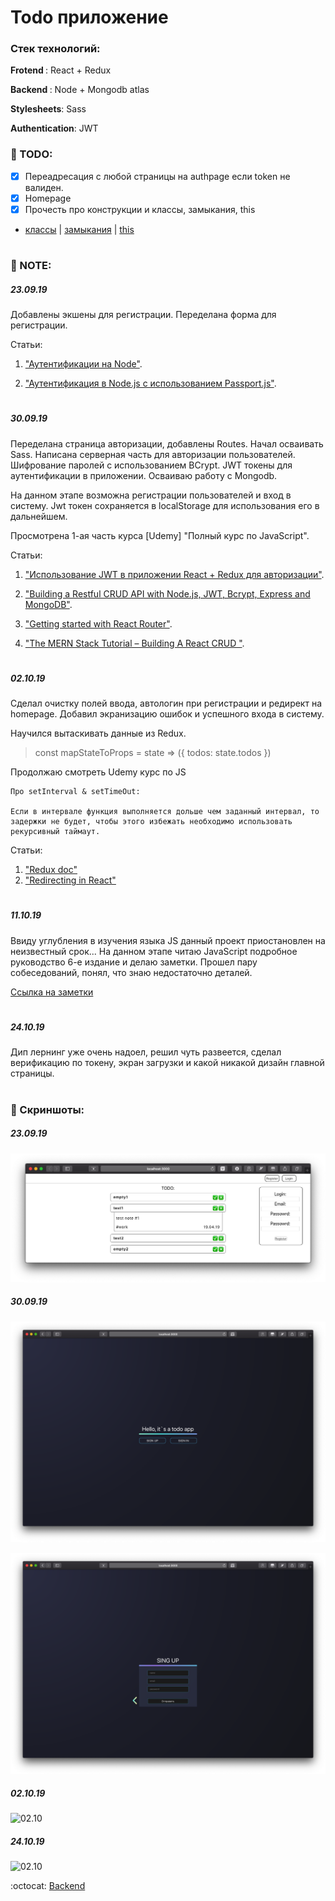 # Todo приложение
### Стек технологий:

<b>Frotend </b>: React + Redux

<b>Backend </b>: Node + Mongodb atlas

<b>Stylesheets</b>: Sass

<b>Authentication</b>: JWT

### 🚀 TODO:

- [x] Переадресация с любой страницы на authpage если token не валиден.
- [x] Homepage
- [x] Прочесть про конструкции и классы, замыкания, this

* [классы](https://learn.javascript.ru/classes) | [замыкания](https://medium.com/nuances-of-programming/я-никогда-не-понимал-замыкания-в-javascript-часть-первая-3c3f02041970) | [this](https://tproger.ru/translations/javascript-this-keyword/)

#

### 📝 NOTE:

##### 23.09.19 

Добавлены экшены для регистрации. Переделана форма для регистрации.

Статьи: 

1. ["Аутентификации на Node"](https://code.tutsplus.com/ru/tutorials/site-authentication-in-nodejs-user-sign-up--cms-29933).

2. ["Аутентификация в Node.js с использованием Passport.js"](https://medium.com/devschacht/node-hero-chapter-8-27b74c33a5ce).

#

##### 30.09.19

Переделана страница авторизации, добавлены Routes. Начал осваивать Sass. Написана серверная часть для авторизации пользователей. Шифрование паролей с использованием BCrypt. JWT токены для аутентификации в приложении. Осваиваю работу с Mongodb. 

На данном этапе возможна регистрации пользователей и вход в систему. Jwt токен сохраняется в localStorage для использования его в дальнейшем.

Просмотрена 1-ая часть курса [Udemy] "Полный курс по JavaScript".

Статьи: 

1. ["Использование JWT в приложении React + Redux для авторизации"](https://medium.com/freecodecamp-russia-русскоязычный/использование-jwt-в-приложении-react-redux-для-авторизации-585bfe1399b0).

2. ["Building a Restful CRUD API with Node.js, JWT, Bcrypt, Express and MongoDB"](https://medium.com/@bhanushali.mahesh3/building-a-restful-crud-api-with-node-js-jwt-bcrypt-express-and-mongodb-4e1fb20b7f3d).

3. ["Getting started with React Router"](https://codeburst.io/getting-started-with-react-router-5c978f70df91).

4. ["The MERN Stack Tutorial – Building A React CRUD "](https://codingthesmartway.com/the-mern-stack-tutorial-building-a-react-crud-application-from-start-to-finish-part-2/).

#


##### 02.10.19

Сделал очистку полей ввода, автологин при регистрации и редирект на homepage. Добавил экранизацию ошибок и успешного входа в систему.

Научился вытаскивать данные из Redux.
> const mapStateToProps = state => ({ todos: state.todos })

Продолжаю смотреть Udemy курс по JS

    Про setInterval & setTimeOut:

    Если в интервале функция выполняется дольше чем заданный интервал, то задержки не будет, чтобы этого избежать необходимо использовать рекурсивный таймаут.

Статьи:
1. ["Redux doc"](https://react-redux.js.org/api/connect)
2. ["Redirecting in React"](https://medium.com/@anneeb/redirecting-in-react-4de5e517354a)

#

##### 11.10.19

Ввиду углубления в изучения языка JS данный проект приостановлен на неизвестный срок... На данном этапе читаю JavaScript подробное руководство 6-е издание и делаю заметки. Прошел пару собеседований, понял, что знаю недостаточно деталей.

[Ссылка на заметки](https://gist.github.com/LilExi/0b13226536a3025b3490a846096fc45b)

#

##### 24.10.19

Дип лернинг уже очень надоел, решил чуть развеется, сделал верификацию по токену, экран загрузки и какой никакой дизайн главной страницы.

#

### 🙈 Скриншоты:

##### 23.09.19 

![23.09.19](https://github.com/LilExi/example-todo/blob/master/Screenshots/Снимок%20экрана%202019-09-17%20в%2022.46.24.png?raw=true)

##### 30.09.19 
![30.09](https://github.com/LilExi/example-todo/blob/master/Screenshots/Снимок%20экрана%202019-09-30%20в%204.22.46.png?raw=true)

![30.09](https://github.com/LilExi/example-todo/blob/master/Screenshots/Снимок%20экрана%202019-09-30%20в%204.22.53.png?raw=true)

##### 02.10.19 

![02.10](https://github.com/LilExi/example-todo/blob/master/Screenshots/Oct-02-2019%2002-23-15.gif?raw=true)

##### 24.10.19

![02.10]()

:octocat: [Backend](https://github.com/LilExi/example-todo-node)

